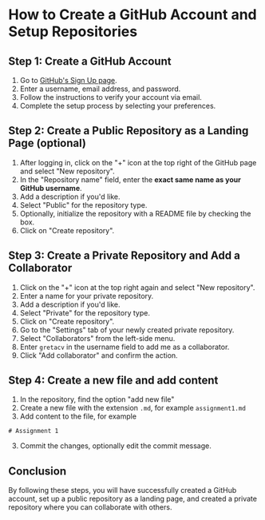# How to Create a GitHub Account and Setup Repositories

## Step 1: Create a GitHub Account
1. Go to [GitHub's Sign Up page](https://github.com/join).
2. Enter a username, email address, and password.
3. Follow the instructions to verify your account via email.
4. Complete the setup process by selecting your preferences.

## Step 2: Create a Public Repository as a Landing Page (optional)
1. After logging in, click on the "+" icon at the top right of the GitHub page and select "New repository".
2. In the "Repository name" field, enter the **exact same name as your GitHub username**.
3. Add a description if you'd like.
4. Select "Public" for the repository type.
5. Optionally, initialize the repository with a README file by checking the box.
6. Click on "Create repository".

## Step 3: Create a Private Repository and Add a Collaborator
1. Click on the "+" icon at the top right again and select "New repository".
2. Enter a name for your private repository.
3. Add a description if you'd like.
4. Select "Private" for the repository type.
5. Click on "Create repository".
6. Go to the "Settings" tab of your newly created private repository.
7. Select "Collaborators" from the left-side menu.
8. Enter `gretacv` in the username field to add me as a collaborator.
9. Click "Add collaborator" and confirm the action.

## Step 4: Create a new file and add content
1. In the repository, find the option "add new file"
2. Create a new file with the extension `.md`, for example `assignment1.md`
3. Add content to the file, for example 
```
# Assignment 1
```
3. Commit the changes, optionally edit the commit message.

## Conclusion
By following these steps, you will have successfully created a GitHub account, set up a public repository as a landing page, and created a private repository where you can collaborate with others.